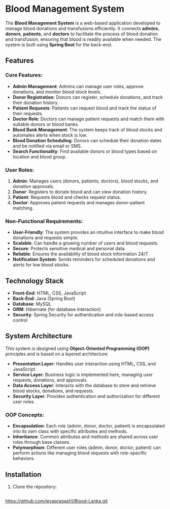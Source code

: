 # Blood Management System

The **Blood Management System** is a web-based application developed to manage blood donations and transfusions efficiently. It connects **admins**, **donors**, **patients**, and **doctors** to facilitate the process of blood donation and transfusion, ensuring that blood is readily available when needed. The system is built using **Spring Boot** for the back-end.

## Features

### Core Features:
- **Admin Management**: Admins can manage user roles, approve donations, and monitor blood stock levels.
- **Donor Registration**: Donors can register, schedule donations, and track their donation history.
- **Patient Requests**: Patients can request blood and track the status of their requests.
- **Doctor Role**: Doctors can manage patient requests and match them with suitable donors or blood banks.
- **Blood Bank Management**: The system keeps track of blood stocks and automates alerts when stock is low.
- **Blood Donation Scheduling**: Donors can schedule their donation dates and be notified via email or SMS.
- **Search Functionality**: Find available donors or blood types based on location and blood group.

### User Roles:
1. **Admin**: Manages users (donors, patients, doctors), blood stocks, and donation approvals.
2. **Donor**: Registers to donate blood and can view donation history.
3. **Patient**: Requests blood and checks request status.
4. **Doctor**: Approves patient requests and manages donor-patient matching.

### Non-Functional Requirements:
- **User-Friendly**: The system provides an intuitive interface to make blood donations and requests simple.
- **Scalable**: Can handle a growing number of users and blood requests.
- **Secure**: Protects sensitive medical and personal data.
- **Reliable**: Ensures the availability of blood stock information 24/7.
- **Notification System**: Sends reminders for scheduled donations and alerts for low blood stocks.

## Technology Stack

- **Front-End**: HTML, CSS, JavaScript
- **Back-End**: Java (Spring Boot)
- **Database**: MySQL
- **ORM**: Hibernate (for database interaction)
- **Security**: Spring Security for authentication and role-based access control

## System Architecture

This system is designed using **Object-Oriented Programming (OOP)** principles and is based on a layered architecture:
- **Presentation Layer**: Handles user interaction using HTML, CSS, and JavaScript.
- **Service Layer**: Business logic is implemented here, managing user requests, donations, and approvals.
- **Data Access Layer**: Interacts with the database to store and retrieve blood stocks, donations, and requests.
- **Security Layer**: Provides authentication and authorization for different user roles.

### OOP Concepts:
- **Encapsulation**: Each role (admin, donor, doctor, patient) is encapsulated into its own class with specific attributes and methods.
- **Inheritance**: Common attributes and methods are shared across user roles through base classes.
- **Polymorphism**: Different user roles (admin, donor, doctor, patient) can perform actions like managing blood requests with role-specific behaviors.

## Installation

1. Clone the repository:
   ```bash
https://github.com/jeyapragash1/Blood-Lanka.git
